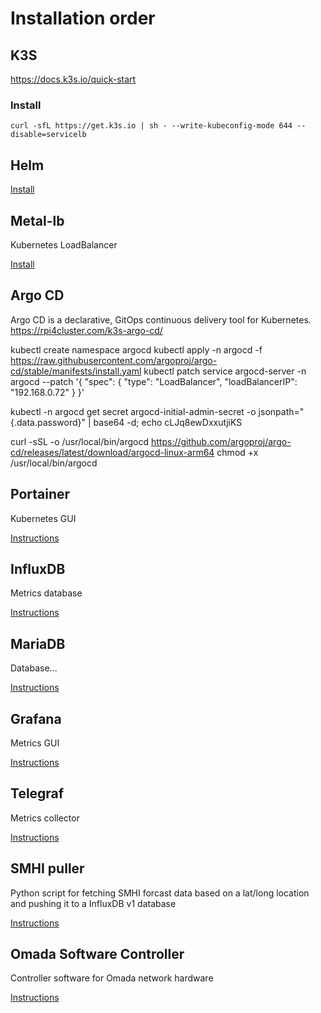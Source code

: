 # Installation order

## K3S
https://docs.k3s.io/quick-start

### Install
```
curl -sfL https://get.k3s.io | sh - --write-kubeconfig-mode 644 --disable=servicelb 
```

## Helm
[Install](helm.md)

## Metal-lb
Kubernetes LoadBalancer

[Install](metal-lb/README.md)

## Argo CD
Argo CD is a declarative, GitOps continuous delivery tool for Kubernetes.
https://rpi4cluster.com/k3s-argo-cd/

kubectl create namespace argocd
kubectl apply -n argocd -f https://raw.githubusercontent.com/argoproj/argo-cd/stable/manifests/install.yaml
kubectl patch service argocd-server -n argocd --patch '{ "spec": { "type": "LoadBalancer", "loadBalancerIP": "192.168.0.72" } }'

kubectl -n argocd get secret argocd-initial-admin-secret -o jsonpath="{.data.password}" | base64 -d; echo cLJq8ewDxxutjiKS

curl -sSL -o /usr/local/bin/argocd https://github.com/argoproj/argo-cd/releases/latest/download/argocd-linux-arm64
chmod +x /usr/local/bin/argocd

## Portainer
Kubernetes GUI

[Instructions](portainer/README.md)

## InfluxDB
Metrics database

[Instructions](influxdb/README.md)

## MariaDB
Database...

[Instructions](mariadb/README.md)

## Grafana
Metrics GUI

[Instructions](grafana/README.md)

## Telegraf
Metrics collector

[Instructions](telegraf/README.md)

## SMHI puller
Python script for fetching SMHI forcast data based on a lat/long location and pushing it to a InfluxDB v1 database

[Instructions](smhi/README.md)

## Omada Software Controller
Controller software for Omada network hardware

[Instructions](omada/README.md)
